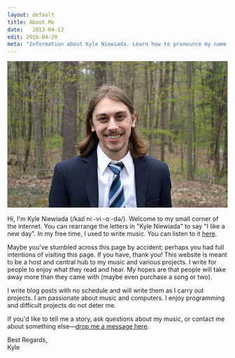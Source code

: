 ```yaml
---
layout: default
title: About Me
date:   2013-04-13
edit: 2016-04-29
meta: "Information about Kyle Niewiada. Learn how to pronounce my name. I enjoy programming. Difficult projects are fun. I share what I learn through open source."
---
```


<script type="application/ld+json">
{
  "@context":"http://schema.org",
  "@type":"Person",
  "email": "mailto:kyle@kyleniewiada.org",
  "image": "{{ '/assets/img/kyle.jpg' | prepend: site.url }}",
  "name": "Kyle Niewiada",
  "url": "https://www.kyleniewiada.org/",
  "sameAs" : [
  "https://www.facebook.com/KyleNiewiada",
  "https://twitter.com/CrypticCitrus",
  "https://www.youtube.com/KyleNiewiada",
  "https://plus.google.com/u/0/+KyleNiewiada",
  "https://kyleniewiada.bandcamp.com",
  "https://github.com/aav7fl/",
  "https://www.linkedin.com/in/kyleniewiada"
  ]
}
</script>

![Kyle Niewiada](/assets/img/kyle.jpg)

Hi, I'm Kyle Niewiada (/kaɪl niː-viː-ɑː-də/). Welcome to my small corner of the internet. You can rearrange the letters in "Kyle Niewiada" to say "I like a new day". In my free time, I used to write music. You can listen to it <a href ="https://kyleniewiada.bandcamp.org/" rel="nofollow">here</a>.

Maybe you've stumbled across this page by accident; perhaps you had full intentions of visiting this page. If you have, thank you! This website is meant to be a host and central hub to my music and various projects. I write for people to enjoy what they read and hear. My hopes are that people will take away more than they came with (maybe even purchase a song or two).

I write blog posts with no schedule and will write them as I carry out projects. I am passionate about music and computers. I enjoy programming and difficult projects do not deter me.

If you'd like to tell me a story, ask questions about my music, or contact me about something else—[drop me a message here](/contact/).

Best Regards,  
Kyle
